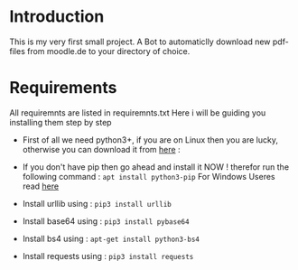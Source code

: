 # Introduction 
This is my very first small project.
A Bot to automaticlly download new pdf-files from moodle.de to your directory of choice.

# Requirements 
All requiremnts are listed in requiremnts.txt
Here i will be guiding you installing them step by step 

* First of all we need  python3+, if you are on Linux then you are lucky, otherwise you can download it from [here](https://www.python.org/downloads/windows/) :

* If you don't have pip then go ahead and install it NOW ! 
therefor run the following command : ``` apt install python3-pip ```
For Windows Useres read [here](https://matthewhorne.me/how-to-install-python-and-pip-on-windows-10/)

* Install urllib using : ``` pip3 install urllib ```

* Install base64 using : ``` pip3 install pybase64 ```

* Install bs4 using : ``` apt-get install python3-bs4 ```

* Install requests using : ``` pip3 install requests ```



